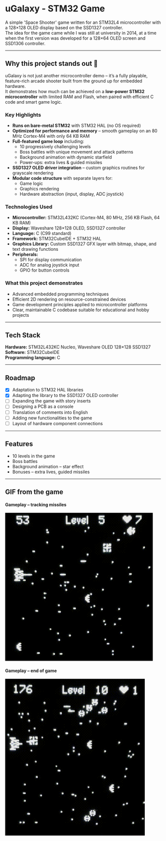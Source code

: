 # uGalaxy - STM32 Game

A simple 'Space Shooter' game written for an STM32L4 microcontroller with a 128×128 OLED display based on the SSD1327 controller.  
The idea for the game came while I was still at university in 2014, at a time when the first version was developed for a 128×64 OLED screen and SSD1306 controller.  

---

## Why this project stands out 🚀

uGalaxy is not just another microcontroller demo – it’s a fully playable, feature-rich arcade shooter built from the ground up for embedded hardware.  
It demonstrates how much can be achieved on a **low-power STM32 microcontroller** with limited RAM and Flash, when paired with efficient C code and smart game logic.

### Key Highlights
- **Runs on bare-metal STM32** with STM32 HAL (no OS required)  
- **Optimized for performance and memory** – smooth gameplay on an 80 MHz Cortex-M4 with only 64 KB RAM  
- **Full-featured game loop** including:
  - 10 progressively challenging levels
  - Boss battles with unique movement and attack patterns
  - Background animation with dynamic starfield
  - Power-ups: extra lives & guided missiles  
- **SSD1327 OLED driver integration** – custom graphics routines for grayscale rendering  
- **Modular code structure** with separate layers for:
  - Game logic
  - Graphics rendering
  - Hardware abstraction (input, display, ADC joystick)

### Technologies Used
- **Microcontroller:** STM32L432KC (Cortex-M4, 80 MHz, 256 KB Flash, 64 KB RAM)
- **Display:** Waveshare 128×128 OLED, SSD1327 controller
- **Language:** C (C99 standard)
- **Framework:** STM32CubeIDE + STM32 HAL
- **Graphics Library:** Custom SSD1327 GFX layer with bitmap, shape, and text drawing functions
- **Peripherals:**
  - SPI for display communication
  - ADC for analog joystick input
  - GPIO for button controls

### What this project demonstrates
- Advanced embedded programming techniques  
- Efficient 2D rendering on resource-constrained devices  
- Game development principles applied to microcontroller platforms  
- Clear, maintainable C codebase suitable for educational and hobby projects

---

## Tech Stack

**Hardware:** STM32L432KC Nucleo, Waveshare OLED 128×128 SSD1327  
**Software:** STM32CubeIDE  
**Programming language:** C  

---

## Roadmap

* [X] Adaptation to STM32 HAL libraries
* [X] Adapting the library to the SSD1327 OLED controller
* [ ] Expanding the game with story inserts
* [ ] Designing a PCB as a console
* [ ] Translation of comments into English
* [ ] Adding new functionalities to the game
* [ ] Layout of hardware component connections

---

## Features

- 10 levels in the game
- Boss battles
- Background animation – star effect
- Bonuses – extra lives, guided missiles

---

## GIF from the game 

#### Gameplay – tracking missiles  
![App Screenshot](https://raw.githubusercontent.com/TomAshTee/uGalaxy_STM32_Game/main/IMG_3148.gif)

#### Gameplay – end of game  
![App Screenshot](https://raw.githubusercontent.com/TomAshTee/uGalaxy_STM32_Game/main/IMG_3148%20(1).gif)
